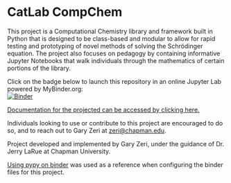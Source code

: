 # CatLab CompChem
This project is a Computational Chemistry library and framework built in Python that is designed to be class-based and modular to allow for rapid testing and prototyping of novel methods of solving the Schrödinger equation. The project also focuses on pedagogy by containing informative Jupyter Notebooks that walk individuals through the mathematics of certain portions of the library. 

Click on the badge below to launch this repository in an online Jupyter Lab powered by MyBinder.org: <br>
[![Binder](https://mybinder.org/badge_logo.svg)](https://mybinder.org/v2/gh/GaryZ700/CatLab_CompChem/master/?urlpath=lab)

<a href="https://github.com/GaryZ700/CatLab_CompChem/wiki">Documentation for the projected can be accessed by clicking here.</a> 

Individuals looking to use or contribute to this project are encouraged to do so, and to reach out to Gary Zeri at zeri@chapman.edu. 

Project developed and implemented by Gary Zeri, under the guidance of Dr. Jerry LaRue at Chapman University. 

<a href = "https://gist.github.com/bollwyvl/b5443c87c58b2e04ac5faba4d62ff232">Using pypy on binder</a> was used as a reference when configuring the binder files for this project. 
